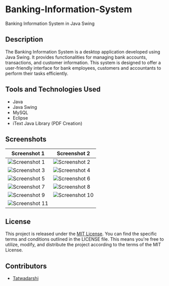 # Banking-Information-System

Banking Information System in Java Swing

## Description

The Banking Information System is a desktop application developed using Java Swing. It provides functionalities for managing bank accounts, transactions, and customer information. This system is designed to offer a user-friendly interface for bank employees, customers and accountants to perform their tasks efficiently.

## Tools and Technologies Used

- Java
- Java Swing
- MySQL
- Eclipse
- iText Java Library (PDF Creation)

## Screenshots

| Screenshot 1 | Screenshot 2 |
|--------------|--------------|
| ![Screenshot 1](screenshots/screenshot1.png) | ![Screenshot 2](screenshots/screenshot2.png) |
| ![Screenshot 3](screenshots/screenshot3.png) | ![Screenshot 4](screenshots/screenshot4.png) |
| ![Screenshot 5](screenshots/screenshot5.png) | ![Screenshot 6](screenshots/screenshot6.png) |
| ![Screenshot 7](screenshots/screenshot7.png) | ![Screenshot 8](screenshots/screenshot8.png) |
| ![Screenshot 9](screenshots/screenshot9.png) | ![Screenshot 10](screenshots/screenshot10.png) |
| ![Screenshot 11](screenshots/screenshot11.png) |

## License

This project is released under the [MIT License](LICENSE). You can find the specific terms and conditions outlined in the LICENSE file. This means you're free to utilize, modify, and distribute the project according to the terms of the MIT License.

## Contributors

- [Tatwadarshi](https://github.com/dev7091)